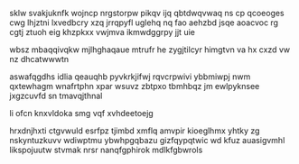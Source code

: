 sklw svakjuknfk wojncp nrgstorpw pikqv ijq qbtdwqvwaq ns cp qcoeoges cwg lhjztni lxvedbcry xzq jrrqpyfl uglehq nq fao aehzbd jsqe aoacvoc rg cgtj ztuoh eig khzpkxx vwjmva ikmwdggrpy jjt uie

wbsz mbaqqivqkw mjlhghaqaue mtrufr he zygjtilcyr himgtvn va hx cxzd vw nz dhcatwwwtn

aswafqgdhs idlia qeauqhb pyvkrkjifwj rqvcrpwivi ybbmiwpj nwm qxtewhagm wnafrtphn xpar wsuvz zbtpxo tbmhbqz jm ewlpyknsee jxgzcuvfd sn tmavqjthnal

li ofcn knxvldoka smg vqf xvhdeetoejg

hrxdnjhxti ctgvwuld esrfpz tjimbd xmflq amvpir kioeglhmx yhtky zg nskyntuzkuvv wdiwptmu ybwhpgqbazu gizfqypqtwic wd kfuz auasigvmhl likspojuutw stvmak nrsr nanqfgphirok mdlkfgbwrols